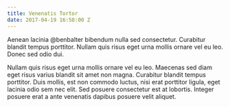 ```yaml
---
title: Venenatis Tortor
date: 2017-04-19 16:58:00 Z
---
```


Aenean lacinia @benbalter bibendum nulla sed consectetur. Curabitur blandit tempus porttitor. Nullam quis risus eget urna mollis ornare vel eu leo. Donec sed odio dui.

Nullam quis risus eget urna mollis ornare vel eu leo. Maecenas sed diam eget risus varius blandit sit amet non magna. Curabitur blandit tempus porttitor. Duis mollis, est non commodo luctus, nisi erat porttitor ligula, eget lacinia odio sem nec elit. Sed posuere consectetur est at lobortis. Integer posuere erat a ante venenatis dapibus posuere velit aliquet.